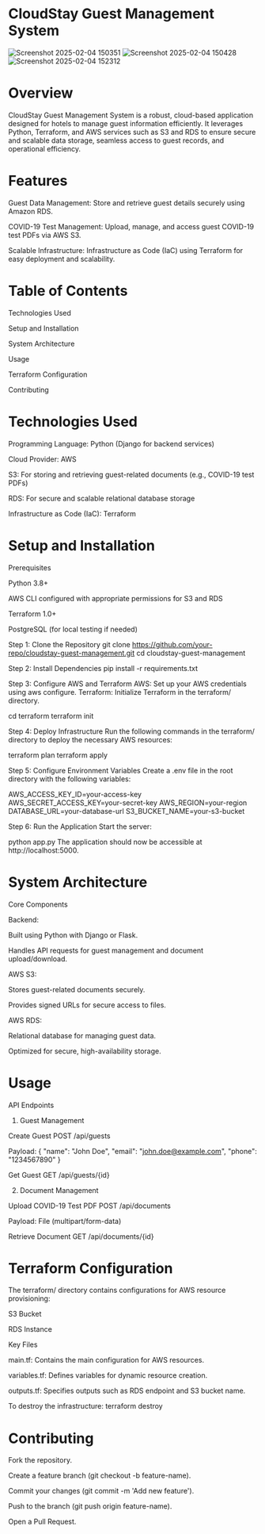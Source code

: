# CloudStay Guest Management System

![Screenshot 2025-02-04 150351](https://github.com/user-attachments/assets/c4413f12-314b-4740-8eaa-e9ed5a8a2011)
![Screenshot 2025-02-04 150428](https://github.com/user-attachments/assets/bcc77fe5-4606-4732-adc7-f3275fc4e21f)
![Screenshot 2025-02-04 152312](https://github.com/user-attachments/assets/98ca257a-f4f2-429e-b4b4-9ef7227c69d2)

# Overview

CloudStay Guest Management System is a robust, cloud-based application designed for hotels to manage guest information efficiently. It leverages Python, Terraform, and AWS services such as S3 and RDS to ensure secure and scalable data storage, seamless access to guest records, and operational efficiency.

# Features

Guest Data Management: Store and retrieve guest details securely using Amazon RDS.

COVID-19 Test Management: Upload, manage, and access guest COVID-19 test PDFs via AWS S3.

Scalable Infrastructure: Infrastructure as Code (IaC) using Terraform for easy deployment and scalability.

# Table of Contents

Technologies Used

Setup and Installation

System Architecture

Usage

Terraform Configuration

Contributing

# Technologies Used

Programming Language: Python (Django for backend services)

Cloud Provider: AWS

S3: For storing and retrieving guest-related documents (e.g., COVID-19 test PDFs)

RDS: For secure and scalable relational database storage

Infrastructure as Code (IaC): Terraform

# Setup and Installation

Prerequisites

Python 3.8+

AWS CLI configured with appropriate permissions for S3 and RDS

Terraform 1.0+

PostgreSQL (for local testing if needed)

Step 1: Clone the Repository
git clone https://github.com/your-repo/cloudstay-guest-management.git
cd cloudstay-guest-management

Step 2: Install Dependencies
pip install -r requirements.txt

Step 3: Configure AWS and Terraform
AWS: Set up your AWS credentials using aws configure.
Terraform: Initialize Terraform in the terraform/ directory.

cd terraform
terraform init

Step 4: Deploy Infrastructure
Run the following commands in the terraform/ directory to deploy the necessary AWS resources:

terraform plan
terraform apply

Step 5: Configure Environment Variables
Create a .env file in the root directory with the following variables:

AWS_ACCESS_KEY_ID=your-access-key
AWS_SECRET_ACCESS_KEY=your-secret-key
AWS_REGION=your-region
DATABASE_URL=your-database-url
S3_BUCKET_NAME=your-s3-bucket

Step 6: Run the Application
Start the server:

python app.py
The application should now be accessible at http://localhost:5000.

# System Architecture

Core Components

Backend:

Built using Python with Django or Flask.

Handles API requests for guest management and document upload/download.

AWS S3:

Stores guest-related documents securely.

Provides signed URLs for secure access to files.

AWS RDS:

Relational database for managing guest data.

Optimized for secure, high-availability storage.

# Usage

API Endpoints

1. Guest Management

Create Guest
POST /api/guests

Payload:
{
  "name": "John Doe",
  "email": "john.doe@example.com",
  "phone": "1234567890"
}

Get Guest
GET /api/guests/{id}

2. Document Management

Upload COVID-19 Test PDF
POST /api/documents

Payload:
File (multipart/form-data)

Retrieve Document
GET /api/documents/{id}

# Terraform Configuration

The terraform/ directory contains configurations for AWS resource provisioning:

S3 Bucket

RDS Instance

Key Files

main.tf: Contains the main configuration for AWS resources.

variables.tf: Defines variables for dynamic resource creation.

outputs.tf: Specifies outputs such as RDS endpoint and S3 bucket name.

To destroy the infrastructure:
terraform destroy

# Contributing

Fork the repository.

Create a feature branch (git checkout -b feature-name).

Commit your changes (git commit -m 'Add new feature').

Push to the branch (git push origin feature-name).

Open a Pull Request.
